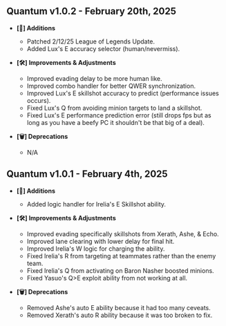## Quantum v1.0.2 - February 20th, 2025

- **[🚀] Additions**
  - Patched 2/12/25 League of Legends Update.
  - Added Lux's E accuracy selector (human/nevermiss).

- **[🛠️] Improvements & Adjustments**
  - Improved evading delay to be more human like.
  - Improved combo handler for better QWER synchronization.
  - Improved Lux's E skillshot accuracy to predict (performance issues occurs).
  - Fixed Lux's Q from avoiding minion targets to land a skillshot.
  - Fixed Lux's E performance prediction error (still drops fps but as long as you have a beefy PC it shouldn't be that big of a deal).

- **[🗑️] Deprecations**
  - N/A

## Quantum v1.0.1 - February 4th, 2025

- **[🚀] Additions**
  - Added logic handler for Irelia's E Skillshot ability.

- **[🛠️] Improvements & Adjustments**
  - Improved evading specifically skillshots from Xerath, Ashe, & Echo.
  - Improved lane clearing with lower delay for final hit.
  - Improved Irelia's W logic for charging the ability.
  - Fixed Irelia's R from targeting at teammates rather than the enemy team.
  - Fixed Irelia's Q from activating on Baron Nasher boosted minions.
  - Fixed Yasuo's Q>E exploit ability from not working at all.

- **[🗑️] Deprecations**
  - Removed Ashe's auto E ability because it had too many ceveats.
  - Removed Xerath's auto R ability because it was too broken to fix.
